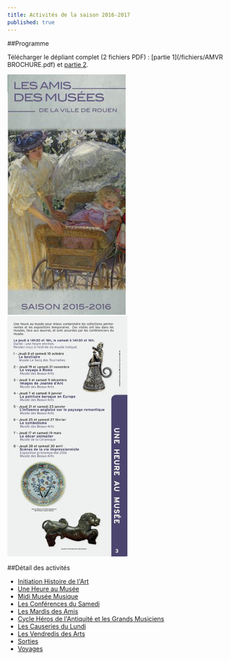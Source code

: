```yaml
---
title: Activités de la saison 2016-2017
published: true
---
```



##Programme

Télécharger le dépliant complet (2 fichiers PDF) : [partie 1](/fichiers/AMVR BROCHURE.pdf) et [partie 2](/fichiers/programme-2015-2016-2.pdf).  

![Programme, partie 1](/fichiers/programme-2015-2016-1.jpg)
![Programme, partie 2](/fichiers/programme-2015-2016-2.jpg)

##Détail des activités

- [Initiation Histoire de l'Art](/pages/activites/initiation-histoire-de-l-art.html)
- [Une Heure au Musée](/pages/activites/une-heure-au-musee.html)
- [Midi Musée Musique](/pages/activites/midi-musee-musique.html)
- [Les Conférences du Samedi](/pages/activites/les-conferences-du-samedi.html)
- [Les Mardis des Amis](/pages/activites/les-mardis-des-amis.html)
- [Cycle Héros de l'Antiquité et les Grands Musiciens](/pages/activites/cycle-heros-de-l-antiquite-et-les-grands-musiciens.html)
- [Les Causeries du Lundi](/pages/activites/les-causeries-du-lundi.html)
- [Les Vendredis des Arts](/pages/activites/les-vendredis-des-arts.html) 
- [Sorties](/pages/activites/sorties.html)
- [Voyages](/pages/activites/voyages.html)
